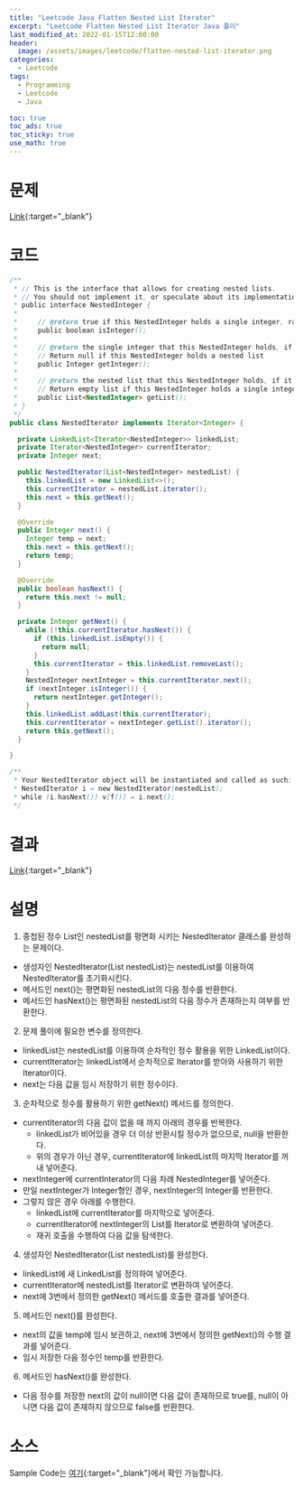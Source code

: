 ```yaml
---
title: "Leetcode Java Flatten Nested List Iterator"
excerpt: "Leetcode Flatten Nested List Iterator Java 풀이"
last_modified_at: 2022-01-15T12:00:00
header:
  image: /assets/images/leetcode/flatten-nested-list-iterator.png
categories:
  - Leetcode
tags:
  - Programming
  - Leetcode
  - Java

toc: true
toc_ads: true
toc_sticky: true
use_math: true
---
```

# 문제
[Link](https://leetcode.com/problems/flatten-nested-list-iterator/){:target="_blank"}

# 코드
```java
/**
 * // This is the interface that allows for creating nested lists.
 * // You should not implement it, or speculate about its implementation
 * public interface NestedInteger {
 *
 *     // @return true if this NestedInteger holds a single integer, rather than a nested list.
 *     public boolean isInteger();
 *
 *     // @return the single integer that this NestedInteger holds, if it holds a single integer
 *     // Return null if this NestedInteger holds a nested list
 *     public Integer getInteger();
 *
 *     // @return the nested list that this NestedInteger holds, if it holds a nested list
 *     // Return empty list if this NestedInteger holds a single integer
 *     public List<NestedInteger> getList();
 * }
 */
public class NestedIterator implements Iterator<Integer> {

  private LinkedList<Iterator<NestedInteger>> linkedList;
  private Iterator<NestedInteger> currentIterator;
  private Integer next;

  public NestedIterator(List<NestedInteger> nestedList) {
    this.linkedList = new LinkedList<>();
    this.currentIterator = nestedList.iterator();
    this.next = this.getNext();
  }

  @Override
  public Integer next() {
    Integer temp = next;
    this.next = this.getNext();
    return temp;
  }

  @Override
  public boolean hasNext() {
    return this.next != null;
  }

  private Integer getNext() {
    while (!this.currentIterator.hasNext()) {
      if (this.linkedList.isEmpty()) {
        return null;
      }
      this.currentIterator = this.linkedList.removeLast();
    }
    NestedInteger nextInteger = this.currentIterator.next();
    if (nextInteger.isInteger()) {
      return nextInteger.getInteger();
    }
    this.linkedList.addLast(this.currentIterator);
    this.currentIterator = nextInteger.getList().iterator();
    return this.getNext();
  }

}

/**
 * Your NestedIterator object will be instantiated and called as such:
 * NestedIterator i = new NestedIterator(nestedList);
 * while (i.hasNext()) v[f()] = i.next();
 */
```

# 결과
[Link](https://leetcode.com/submissions/detail/620004661/){:target="_blank"}

# 설명
1. 중첩된 정수 List인 nestedList를 평면화 시키는 NestedIterator 클래스를 완성하는 문제이다.
- 생성자인 NestedIterator(List<NestedInteger> nestedList)는 nestedList를 이용하여 NestedIterator를 초기화시킨다.
- 메서드인 next()는 평면화된 nestedList의 다음 정수를 반환한다.
- 메서드인 hasNext()는 평면화된 nestedList의 다음 정수가 존재하는지 여부를 반환한다.

2. 문제 풀이에 필요한 변수를 정의한다.
- linkedList는 nestedList를 이용하여 순차적인 정수 활용을 위한 LinkedList이다.
- currentIterator는 linkedList에서 순차적으로 Iterator를 받아와 사용하기 위한 Iterator이다.
- next는 다음 값을 임시 저장하기 위한 정수이다.

3. 순차적으로 정수를 활용하기 위한 getNext() 메서드를 정의한다.
- currentIterator의 다음 값이 없을 때 까지 아래의 경우를 반복한다.
  - linkedList가 비어있을 경우 더 이상 반환시킬 정수가 없으므로, null을 반환한다.
  - 위의 경우가 아닌 경우, currentIterator에 linkedList의 마지막 Iterator를 꺼내 넣어준다. 
- nextInteger에 currentInterator의 다음 차례 NestedInteger를 넣어준다.
- 만일 nextInteger가 Integer형인 경우, nextInteger의 Integer를 반환한다.
- 그렇지 않은 경우 아래를 수행한다.
  - linkedList에 currentIterator를 마지막으로 넣어준다.
  - currentIterator에 nextInteger의 List를 Iterator로 변환하여 넣어준다.
  - 재귀 호출을 수행하여 다음 값을 탐색한다. 

4. 생성자인 NestedIterator(List<NestedInteger> nestedList)를 완성한다.
- linkedList에 새 LinkedList를 정의하여 넣어준다.
- currentIterator에 nestedList를 Iterator로 변환하여 넣어준다.
- next에 3번에서 정의한 getNext() 메서드를 호출한 결과를 넣어준다.

5. 메서드인 next()를 완성한다.
- next의 값을 temp에 임시 보관하고, next에 3번에서 정의한 getNext()의 수행 결과를 넣어준다.
- 임시 저장한 다음 정수인 temp를 반환한다.

6. 메서드인 hasNext()를 완성한다.
- 다음 정수를 저장한 next의 값이 null이면 다음 값이 존재하므로 true를, null이 아니면 다음 값이 존재하지 않으므로 false를 반환한다.

# 소스
Sample Code는 [여기](https://github.com/GracefulSoul/leetcode/blob/master/src/main/java/gracefulsoul/problems/FlattenNestedListIterator.java){:target="_blank"}에서 확인 가능합니다.